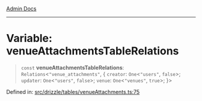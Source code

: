 [Admin Docs](/)

***

# Variable: venueAttachmentsTableRelations

> `const` **venueAttachmentsTableRelations**: `Relations`\<`"venue_attachments"`, \{ `creator`: `One`\<`"users"`, `false`\>; `updater`: `One`\<`"users"`, `false`\>; `venue`: `One`\<`"venues"`, `true`\>; \}\>

Defined in: [src/drizzle/tables/venueAttachments.ts:75](https://github.com/syedali237/talawa-api/blob/2d0d513d5268a339b8dac6b4711f8e71e79fc0e4/src/drizzle/tables/venueAttachments.ts#L75)
